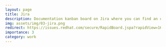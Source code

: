```yaml
---
layout: page
title: Jira
description: Documentation kanban board on Jira where you can find an overview of doc issues.
img: assets/img/03-jira.png
redirect: https://issues.redhat.com/secure/RapidBoard.jspa?rapidView=16781&projectKey=ACM
importance: 3
category: work
---
```

